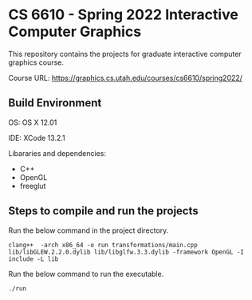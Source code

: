 # CS 6610 - Spring 2022 Interactive Computer Graphics
This repository contains the projects for graduate interactive computer graphics course.

Course URL: https://graphics.cs.utah.edu/courses/cs6610/spring2022/

## Build Environment

OS: OS X 12.01

IDE: XCode 13.2.1

Libararies and dependencies:
* C++
* OpenGL
* freeglut

## Steps to compile and run the projects

Run the below command in the project directory. 

```curl
clang++  -arch x86_64 -o run transformations/main.cpp lib/libGLEW.2.2.0.dylib lib/libglfw.3.3.dylib -framework OpenGL -I include -L lib
```
Run the below command to run the executable.
```curl
./run
```
